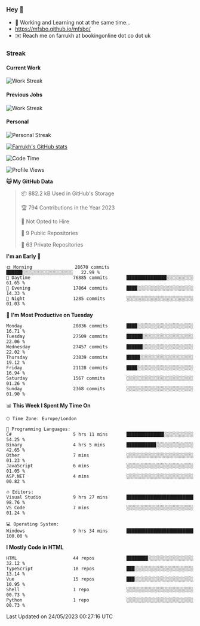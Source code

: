 ### Hey 👋

- 🏃 Working and Learning not at the same time...
- https://mfsbo.github.io/mfsbo/
- ✉️ Reach me on farrukh at bookingonline dot co dot uk

### Streak
#### Current Work
![Work Streak](https://streak-stats.demolab.com/?user=mfsbo)
#### Previous Jobs
![Work Streak](https://streak-stats.demolab.com/?user=farrukhcw)
#### Personal
![Personal Streak](https://streak-stats.demolab.com/?user=farrukhsubhani)

[![Farrukh's GitHub stats](https://github-readme-stats.vercel.app/api?username=mfsbo&hide=stars&count_private=true)](https://github.com/mfsbo/)

<!--START_SECTION:waka-->
![Code Time](http://img.shields.io/badge/Code%20Time-290%20hrs%2018%20mins-blue)

![Profile Views](http://img.shields.io/badge/Profile%20Views-32-blue)

**🐱 My GitHub Data** 

> 📦 882.2 kB Used in GitHub's Storage 
 > 
> 🏆 794 Contributions in the Year 2023
 > 
> 🚫 Not Opted to Hire
 > 
> 📜 9 Public Repositories 
 > 
> 🔑 63 Private Repositories 
 > 
**I'm an Early 🐤** 

```text
🌞 Morning                28670 commits       ██████░░░░░░░░░░░░░░░░░░░   22.99 % 
🌆 Daytime                76885 commits       ███████████████░░░░░░░░░░   61.65 % 
🌃 Evening                17864 commits       ████░░░░░░░░░░░░░░░░░░░░░   14.33 % 
🌙 Night                  1285 commits        ░░░░░░░░░░░░░░░░░░░░░░░░░   01.03 % 
```
📅 **I'm Most Productive on Tuesday** 

```text
Monday                   20836 commits       ████░░░░░░░░░░░░░░░░░░░░░   16.71 % 
Tuesday                  27509 commits       ██████░░░░░░░░░░░░░░░░░░░   22.06 % 
Wednesday                27457 commits       ██████░░░░░░░░░░░░░░░░░░░   22.02 % 
Thursday                 23839 commits       █████░░░░░░░░░░░░░░░░░░░░   19.12 % 
Friday                   21128 commits       ████░░░░░░░░░░░░░░░░░░░░░   16.94 % 
Saturday                 1567 commits        ░░░░░░░░░░░░░░░░░░░░░░░░░   01.26 % 
Sunday                   2368 commits        ░░░░░░░░░░░░░░░░░░░░░░░░░   01.90 % 
```


📊 **This Week I Spent My Time On** 

```text
🕑︎ Time Zone: Europe/London

💬 Programming Languages: 
C#                       5 hrs 11 mins       ██████████████░░░░░░░░░░░   54.25 % 
Binary                   4 hrs 5 mins        ███████████░░░░░░░░░░░░░░   42.65 % 
Other                    7 mins              ░░░░░░░░░░░░░░░░░░░░░░░░░   01.23 % 
JavaScript               6 mins              ░░░░░░░░░░░░░░░░░░░░░░░░░   01.05 % 
ASP.NET                  4 mins              ░░░░░░░░░░░░░░░░░░░░░░░░░   00.82 % 

🔥 Editors: 
Visual Studio            9 hrs 27 mins       █████████████████████████   98.76 % 
VS Code                  7 mins              ░░░░░░░░░░░░░░░░░░░░░░░░░   01.24 % 

💻 Operating System: 
Windows                  9 hrs 34 mins       █████████████████████████   100.00 % 
```

**I Mostly Code in HTML** 

```text
HTML                     44 repos            ████████░░░░░░░░░░░░░░░░░   32.12 % 
TypeScript               18 repos            ███░░░░░░░░░░░░░░░░░░░░░░   13.14 % 
Vue                      15 repos            ███░░░░░░░░░░░░░░░░░░░░░░   10.95 % 
Shell                    1 repo              ░░░░░░░░░░░░░░░░░░░░░░░░░   00.73 % 
Python                   1 repo              ░░░░░░░░░░░░░░░░░░░░░░░░░   00.73 % 
```




 Last Updated on 24/05/2023 00:27:16 UTC
<!--END_SECTION:waka-->
<!--
**mfsbo/mfsbo** is a ✨ _special_ ✨ repository because its `README.md` (this file) appears on your GitHub profile.

Here are some ideas to get you started:

- 🔭 I’m currently working on ...
- 🌱 I’m currently learning ...
- 👯 I’m looking to collaborate on ...
- 🤔 I’m looking for help with ...
- 💬 Ask me about ...
- 📫 How to reach me: ...
- 😄 Pronouns: ...
- ⚡ Fun fact: ...
-->
